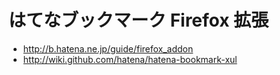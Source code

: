 # はてなブックマーク Firefox 拡張

* <http://b.hatena.ne.jp/guide/firefox_addon>
* <http://wiki.github.com/hatena/hatena-bookmark-xul>
